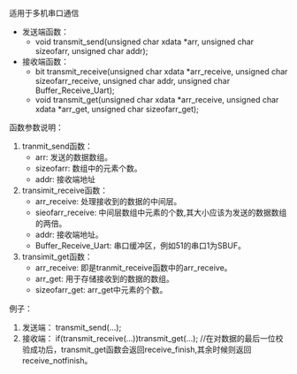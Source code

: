 适用于多机串口通信
* 发送端函数：
    * void transmit_send(unsigned char xdata *arr, unsigned char sizeofarr, unsigned char addr);
* 接收端函数：
    * bit transmit_receive(unsigned char xdata *arr_receive, unsigned char sizeofarr_receive, unsigned char addr, unsigned char Buffer_Receive_Uart);
    * void transmit_get(unsigned char xdata *arr_receive, unsigned char xdata *arr_get, unsigned char sizeofarr_get);

函数参数说明：
1. tranmit_send函数：
    * arr: 发送的数据数组。
    * sizeofarr: 数组中的元素个数。
    * addr: 接收端地址
2. transimit_receive函数： 
    * arr_receive: 处理接收到的数据的中间层。
    * sieofarr_receive: 中间层数组中元素的个数,其大小应该为发送的数据数组的两倍。 
    * addr: 接收端地址。 
    * Buffer_Receive_Uart: 串口缓冲区，例如51的串口1为SBUF。
3. transimit_get函数：
    * arr_receive: 即是tranmit_receive函数中的arr_receive。
    * arr_get: 用于存储接收到的数据的数组。
    * sizeofarr_get: arr_get中元素的个数。

例子：
1. 发送端：
    transmit_send(...);
2. 接收端：
    if(transmit_receive(...))transmit_get(...); //在对数据的最后一位校验成功后，transmit_get函数会返回receive_finish,其余时候则返回receive_notfinish。
